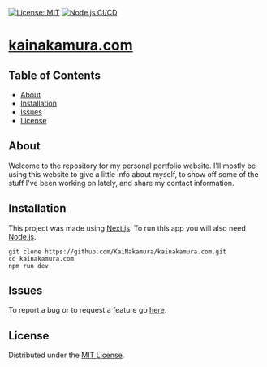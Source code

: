 [![License: MIT](https://img.shields.io/badge/License-MIT-brightgreen.svg)](https://github.com/KaiNakamura/kainakamura.com/blob/master/LICENSE)
[![Node.js CI/CD](https://github.com/KaiNakamura/kainakamura.com/actions/workflows/node.js.yml/badge.svg)](https://github.com/KaiNakamura/kainakamura.com/actions/workflows/node.js.yml)

# [kainakamura.com](https://kainakamura.com)

## Table of Contents

- [About](#about)
- [Installation](#installation)
- [Issues](#issues)
- [License](#license)

## About

Welcome to the repository for my personal portfolio website. I'll mostly be using this website to give a little info about myself, to show off some of the stuff I've been working on lately, and share my contact information.

## Installation

This project was made using [Next.js](https://nextjs.org). To run this app you will also need [Node.js](https://nodejs.org).

```
git clone https://github.com/KaiNakamura/kainakamura.com.git
cd kainakamura.com
npm run dev
```

## Issues

To report a bug or to request a feature go [here](https://github.com/KaiNakamura/kainakamura.com/issues).

## License

Distributed under the [MIT License](https://github.com/KaiNakamura/kainakamura.com/blob/main/LICENSE).
